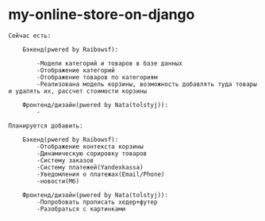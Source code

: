 # my-online-store-on-django

	Сейчас есть:
	
		Бэкенд(pwered by Raibowsf):
		
			-Модели категорий и товаров в базе данных
			-Отображение категорий
			-Отображение товаров по категориям
			-Реализована модель корзины, возможность добавлять туда товары и удалять их, рассчет стоимости корзины

		Фронтенд/дизайн(pwered by Nata(tolstyj)):
			-
			
	Планируется добавить:
	
		Бэкенд(pwered by Raibowsf):
			-Отображение контекста корзины
			-Динамическую сорировку товаров
			-Систему заказов
			-Систему платежей(Yandexkassa)
			-Уведомления о платежах(Email/Phone)
			-новости(Мб)
		    
		Фронтенд/дизайн(pwered by Nata(tolstyj)):
			-Попробовать прописать хедер+футер
			-Разобраться с картинками 
